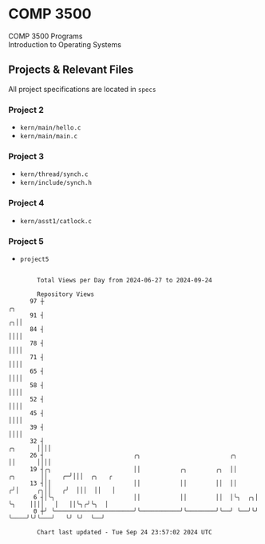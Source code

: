 # COMP 3500
COMP 3500 Programs  
Introduction to Operating Systems  
## Projects & Relevant Files
All project specifications are located in `specs`
### Project 2
- `kern/main/hello.c`
- `kern/main/main.c`
### Project 3
- `kern/thread/synch.c`
- `kern/include/synch.h`
### Project 4
- `kern/asst1/catlock.c`
### Project 5
- `project5`

```

        Total Views per Day from 2024-06-27 to 2024-09-24

        Repository Views
      97 ┼                                                                               ╭╮
      91 ┤                                                                             ╭╮││
      84 ┤                                                                             ││││
      78 ┤                                                                             ││││
      71 ┤                                                                             ││││
      65 ┤                                                                             ││││
      58 ┤                                                                             ││││
      52 ┤                                                                             ││││
      45 ┤                                                                             ││││
      39 ┤                                                                             ││││
      32 ┤                                                                     ╭╮      ││││
      26 ┤                         ╭╮                         ╭╮               ││      ││││
      19 ┤╭╮                       ││           ╭╮        ╭╮  ││      ╭╮       ││    ╭─╯│││  ╭╮   ╭
      13 ┤││                       ││           ││        ││  ││     ╭╯│     ╭╮││   ╭╯  │││  ││   │
       6 ┤│╰╮                      ││           ││        ││  │╰╮  ╭╮│ ╰╮    ││││   │   ││╰╮╭╯╰╮  │
       0 ┼╯ ╰──────────────────────╯╰───────────╯╰────────╯╰──╯ ╰──╯╰╯  ╰────╯╰╯╰───╯   ╰╯ ╰╯  ╰──╯

        Chart last updated - Tue Sep 24 23:57:02 2024 UTC
        
```
